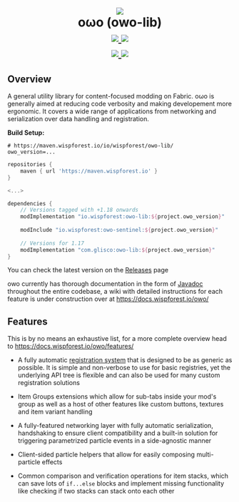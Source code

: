 <h1 align="center">
    <img src="https://i.imgur.com/VXjFso4.png">
    <br>
    oωo (owo-lib)
    <br>
    <a href="https://www.curseforge.com/minecraft/mc-mods/owo-lib">
        <img src="https://img.shields.io/badge/-CurseForge-gray?style=for-the-badge&logo=curseforge&labelColor=orange">
    </a>
    <a href="https://modrinth.com/mod/owo-lib">
        <img src="https://img.shields.io/badge/-modrinth-gray?style=for-the-badge&labelColor=green&labelWidth=15&logo=appveyor&logoColor=white">
    </a>
    <br>
    <a href="https://github.com/glisco03/owo-lib/releases">
        <img src="https://img.shields.io/github/v/release/glisco03/owo-lib?logo=github&style=for-the-badge">
    </a>
    <a href="https://discord.gg/xrwHKktV2d">
        <img src="https://img.shields.io/discord/825828008644313089?label=wisp%20forest&logo=discord&logoColor=white&style=for-the-badge">
    </a>
</h1>
    
## Overview

A general utility library for content-focused modding on Fabric. oωo is generally aimed at reducing code verbosity and making developement more ergonomic. It covers a wide range of applications from networking and serialization over data handling and registration. 

**Build Setup:**
```properties
# https://maven.wispforest.io/io/wispforest/owo-lib/
owo_version=...
```

```groovy
repositories {
    maven { url 'https://maven.wispforest.io' }
}

<...>

dependencies {
    // Versions tagged with +1.18 onwards
    modImplementation "io.wispforest:owo-lib:${project.owo_version}"
    
    modInclude "io.wispforest:owo-sentinel:${project.owo_version}"
    
    // Versions for 1.17
    modImplementation "com.glisco:owo-lib:${project.owo_version}"
}
```
You can check the latest version on the [Releases](https://github.com/glisco03/owo-lib/releases) page

owo currently has thorough documentation in the form of [Javadoc](https://docs.wispforest.io/javadoc/owo/) throughout the entire codebase, a wiki with detailed instructions for each feature is under construction over at https://docs.wispforest.io/owo/
 
## Features

This is by no means an exhaustive list, for a more complete overview head to https://docs.wispforest.io/owo/features/

- A fully automatic [registration system](https://docs.wispforest.io/owo/registration/) that is designed to be as generic as possible. It is simple and non-verbose to use for basic registries, yet the underlying API tree is flexible and can also be used for many custom registration solutions

- Item Groups extensions which allow for sub-tabs inside your mod's group as well as a host of other features like custom buttons, textures and item variant handling

- A fully-featured networking layer with fully automatic serialization, handshaking to ensure client compatibility and a built-in solution for triggering parametrized particle events in a side-agnostic manner

- Client-sided particle helpers that allow for easily composing multi-particle effects 

- Common comparison and verification operations for item stacks, which can save lots of `if...else` blocks and implement missing functionality like checking if two stacks can stack onto each other 
